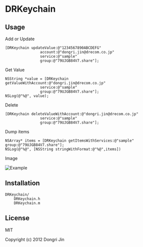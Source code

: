 DRKeychain
==========

Usage
-----

Add or Update

	[DRKeychain updateValue:@"1234567890ABCDEFG"
					account:@"dongri.jin@drecom.co.jp"
					service:@"sample"
					group:@"79UJGB84V7.share"];

Get Value

	NSString *value = [DRKeychain getValueWithAccount:@"dongri.jin@drecom.co.jp" 
					service:@"sample" 
					group:@"79UJGB84V7.share"];
	NSLog(@"%@", value);

Delete

	[DRKeychain deleteValueWithAccount:@"dongri.jin@drecom.co.jp"
					service:@"sample"
					group:@"79UJGB84V7.share"];

Dump items

	NSArray* items = [DRKeychain getItemsWithServices:@"sample" group:@"79UJGB84V7.share"];
	NSLog(@"%@", [NSString stringWithFormat:@"%@",items])


Image

![Example](http://farm9.staticflickr.com/8159/7582487408_87af5b403f_z_d.jpg "Optional title")

Installation
-----------
	DRKeychain/
 		DRKeychain.h
 		DRKeychain.m

License
-------
MIT

Copyright (c) 2012 Dongri Jin
